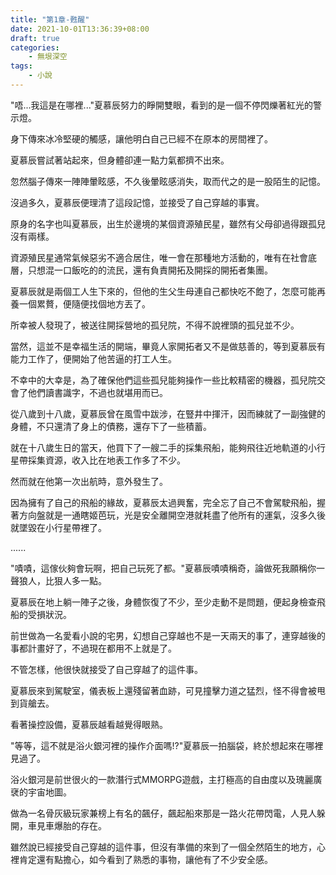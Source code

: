 ```yaml
---
title: "第1章-甦醒"
date: 2021-10-01T13:36:39+08:00
draft: true
categories:
    - 無垠深空
tags:
    - 小說
---
```


"唔...我這是在哪裡..."夏慕辰努力的睜開雙眼，看到的是一個不停閃爍著紅光的警示燈。

身下傳來冰冷堅硬的觸感，讓他明白自己已經不在原本的房間裡了。

夏慕辰嘗試著站起來，但身體卻連一點力氣都擠不出來。

忽然腦子傳來一陣陣暈眩感，不久後暈眩感消失，取而代之的是一股陌生的記憶。

沒過多久，夏慕辰便理清了這段記憶，並接受了自己穿越的事實。

原身的名字也叫夏慕辰，出生於邊境的某個資源殖民星，雖然有父母卻過得跟孤兒沒有兩樣。

資源殖民星通常氣候惡劣不適合居住，唯一會在那種地方活動的，唯有在社會底層，只想混一口飯吃的的流民，還有負責開拓及開採的開拓者集團。

夏慕辰就是兩個工人生下來的，但他的生父生母連自己都快吃不飽了，怎麼可能再養一個累贅，便隨便找個地方丟了。

所幸被人發現了，被送往開採營地的孤兒院，不得不說裡頭的孤兒並不少。

當然，這並不是幸福生活的開端，畢竟人家開拓者又不是做慈善的，等到夏慕辰有能力工作了，便開始了他苦逼的打工人生。

不幸中的大幸是，為了確保他們這些孤兒能夠操作一些比較精密的機器，孤兒院交會了他們讀書識字，不過也就堪用而已。

從八歲到十八歲，夏慕辰曾在風雪中跋涉，在豎井中揮汗，因而練就了一副強健的身體，不只還清了身上的債務，還存下了一些積蓄。

就在十八歲生日的當天，他買下了一艘二手的採集飛船，能夠飛往近地軌道的小行星帶採集資源，收入比在地表工作多了不少。

然而就在他第一次出航時，意外發生了。

因為擁有了自己的飛船的緣故，夏慕辰太過興奮，完全忘了自己不會駕駛飛船，握著方向盤就是一通瞎姬芭玩，光是安全離開空港就耗盡了他所有的運氣，沒多久後就墜毀在小行星帶裡了。

......

"嘖嘖，這傢伙夠會玩啊，把自己玩死了都。"夏慕辰嘖嘖稱奇，論做死我願稱你一聲狼人，比狠人多一點。

夏慕辰在地上躺一陣子之後，身體恢復了不少，至少走動不是問題，便起身檢查飛船的受損狀況。

前世做為一名愛看小說的宅男，幻想自己穿越也不是一天兩天的事了，連穿越後的事都計畫好了，不過現在都用不上就是了。

不管怎樣，他很快就接受了自己穿越了的這件事。

夏慕辰來到駕駛室，儀表板上還殘留著血跡，可見撞擊力道之猛烈，怪不得會被甩到貨艙去。

看著操控設備，夏慕辰越看越覺得眼熟。

"等等，這不就是浴火銀河裡的操作介面嗎!?"夏慕辰一拍腦袋，終於想起來在哪裡見過了。

浴火銀河是前世很火的一款潛行式MMORPG遊戲，主打極高的自由度以及瑰麗廣裦的宇宙地圖。

做為一名骨灰級玩家兼榜上有名的飆仔，飆起船來那是一路火花帶閃電，人見人躲開，車見車爆胎的存在。

雖然說已經接受自己穿越的這件事，但沒有準備的來到了一個全然陌生的地方，心裡肯定還有點擔心，如今看到了熟悉的事物，讓他有了不少安全感。